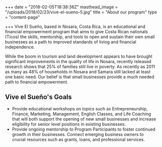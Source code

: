 +++
date = "2018-02-05T18:38:36Z"
masthead_image = "/uploads/2018/02/23/vive-el-sueno-5.jpg"
title = "About our program"
type = "content-page"

+++
Vive El Sueño, based in Nosara, Costa Rica, is an educational and financial empowerment program that aims to give Costa Rican nationals (Ticos) the skills, mentorship, and tools to open and sustain their own small businesses as a path to improved standards of living and financial independence.

While the boom in tourism and land development appears to have brought significant improvements in the quality of life in Nosara, recently released research shows that 25% of families still live in poverty. As recently as 2011 as many as 48% of households in Nosara and Samara still lacked at least one basic need. Our belief is that small businesses provide a much needed path to financial empowerment.

## Vive el Sueño's Goals

* Provide educational workshops on topics such as Entrepreneurship, Finance, Marketing, Management, English Classes, and Life Coaching that will both support the opening of new small businesses and increase eligibility for senior level positions in existing businesses.
* Provide ongoing mentorship to Program Participants to foster continued growth in their businesses. Connect emerging business owners to crucial resources such as grants, loans, and professional services.